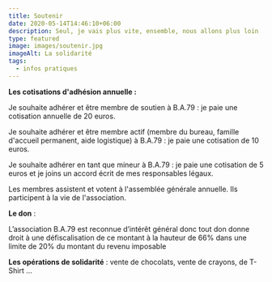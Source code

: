 ```yaml
---
title: Soutenir
date: 2020-05-14T14:46:10+06:00
description: Seul, je vais plus vite, ensemble, nous allons plus loin !
type: featured
image: images/soutenir.jpg
imageAlt: La solidarité
tags:
  - infos pratiques
---
```

**Les cotisations d'adhésion annuelle :** 

Je souhaite adhérer et être membre de soutien à B.A.79 : je paie une cotisation annuelle de 20 euros.

Je souhaite adhérer et être membre actif (membre du bureau, famille d'accueil permanent, aide logistique) à B.A.79 : je paie une cotisation de 10 euros.

Je souhaite adhérer en tant que mineur à B.A.79 : je paie une cotisation de 5 euros et je joins un accord écrit de mes responsables légaux.

Les membres assistent et votent à l'assemblée générale annuelle. Ils participent à la vie de l'association. 

**Le don** : 

L’association B.A.79 est reconnue d’intérêt général donc tout don donne droit à une défiscalisation de ce montant à la hauteur de 66% dans une limite de 20% du montant du revenu imposable

**Les opérations de solidarité** : vente de chocolats, vente de crayons, de T-Shirt ...